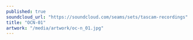 ```yaml
---
published: true
soundcloud_url: "https://soundcloud.com/seams/sets/tascam-recordings"
title: "OCN-01"
artwork: "/media/artwork/oc-n_01.jpg"
---
```

